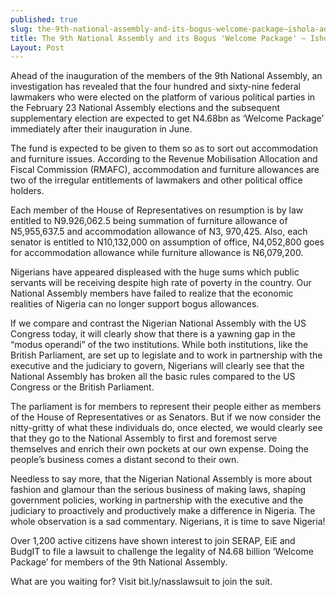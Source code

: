 ```yaml
---
published: true
slug: the-9th-national-assembly-and-its-bogus-welcome-package–ishola-adebayo
title: The 9th National Assembly and its Bogus 'Welcome Package' – Ishola Adebayo
Layout: Post
---
```

Ahead of the inauguration of the members of the 9th National Assembly, an investigation has revealed that the four hundred and sixty-nine federal lawmakers who were elected on the platform of various political parties in the February 23 National Assembly elections and the subsequent supplementary election are expected to get N4.68bn as ‘Welcome Package’ immediately after their inauguration in June. 

The fund is expected to be given to them so as to sort out accommodation and furniture issues. According to the Revenue Mobilisation Allocation and Fiscal Commission (RMAFC), accommodation and furniture allowances are two of the irregular entitlements of lawmakers and other political office holders.

Each member of the House of Representatives on resumption is by law entitled to N9.926,062.5 being summation of furniture allowance of N5,955,637.5 and accommodation allowance of N3, 970,425. Also, each senator is entitled to N10,132,000 on assumption of office, N4,052,800 goes for accommodation allowance while furniture allowance is N6,079,200.

Nigerians have appeared displeased with the huge sums which public servants will be receiving despite high rate of poverty in the country. Our National Assembly members have failed to realize that the economic realities of Nigeria can no longer support bogus allowances.

If we compare and contrast the Nigerian National Assembly with the US Congress today, it will clearly show that there is a yawning gap in the “modus operandi” of the two institutions. While both institutions, like the British Parliament, are set up to legislate and to work in partnership with the executive and the judiciary to govern, Nigerians will clearly see that the National Assembly has broken all the basic rules compared to the US Congress or the British Parliament.

The parliament is for members to represent their people either as members of the House of Representatives or as Senators. But if we now consider the nitty-gritty of what these individuals do, once elected, we would clearly see that they go to the National Assembly to first and foremost serve themselves and enrich their own pockets at our own expense. Doing the people’s business comes a distant second to their own. 

Needless to say more, that the Nigerian National Assembly is more about fashion and glamour than the serious business of making laws, shaping government policies, working in partnership with the executive and the judiciary to proactively and productively make a difference in Nigeria. The whole observation is a sad commentary. Nigerians, it is time to save Nigeria!

Over 1,200 active citizens have shown interest to join SERAP, EiE and BudgIT to file a lawsuit to challenge the legality of N4.68 billion ‘Welcome Package’ for members of the 9th National Assembly.

What are you waiting for? Visit bit.ly/nasslawsuit to join the suit.

